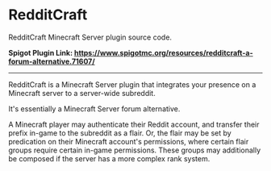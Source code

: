 # RedditCraft

RedditCraft Minecraft Server plugin source code.

**Spigot Plugin Link: https://www.spigotmc.org/resources/redditcraft-a-forum-alternative.71607/**

-------

RedditCraft is a Minecraft Server plugin that integrates your presence on a Minecraft server to a server-wide subreddit.

It's essentially a Minecraft Server forum alternative.

A Minecraft player may authenticate their Reddit account, and transfer their prefix in-game to the subreddit as a flair. Or, the flair may be set by predication on their Minecraft account's permissions, where certain flair groups require certain in-game permissions. These groups may additionally be composed if the server has a more complex rank system.
